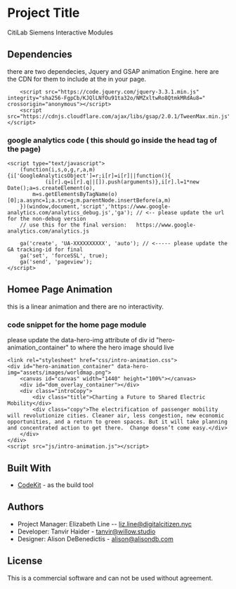 # Project Title

CitiLab Siemens Interactive Modules


## Dependencies
there are two dependecies, Jquery and GSAP animation Engine. here are the CDN for them to include at the <head> in your page.

```
    <script src="https://code.jquery.com/jquery-3.3.1.min.js" integrity="sha256-FgpCb/KJQlLNfOu91ta32o/NMZxltwRo8QtmkMRdAu8=" crossorigin="anonymous"></script>
    <script src="https://cdnjs.cloudflare.com/ajax/libs/gsap/2.0.1/TweenMax.min.js"></script>
```

### google analytics code ( this should go inside the head tag of the page)
```
<script type="text/javascript">
    (function(i,s,o,g,r,a,m){i['GoogleAnalyticsObject']=r;i[r]=i[r]||function(){
            (i[r].q=i[r].q||[]).push(arguments)},i[r].l=1*new Date();a=s.createElement(o),
        m=s.getElementsByTagName(o)[0];a.async=1;a.src=g;m.parentNode.insertBefore(a,m)
    })(window,document,'script','https://www.google-analytics.com/analytics_debug.js','ga'); // <-- please update the url for the non-debug version
    // use this for the final version:   https://www.google-analytics.com/analytics.js

    ga('create', 'UA-XXXXXXXXXX', 'auto'); // <----- please update the GA tracking-id for final
    ga('set', 'forceSSL', true);
    ga('send', 'pageview');
</script>
```

## Homee Page Animation

this is a linear animation and there are no interactivity. 

### code snippet for the home page module
please update the data-hero-img attribute of div id "hero-animation_container" to where the hero image should live
```
<link rel="stylesheet" href="css/intro-animation.css">
<div id="hero-animation_container" data-hero-img="assets/images/worldmap.png">
    <canvas id="canvas" width="1440" height="100%"></canvas>
    <div id="dom_overlay_container"></div>
    <div class="introCopy">
        <div class="title">Charting a Future to Shared Electric Mobility</div>
        <div class="copy">The electrification of passenger mobility will revolutionize cities. Cleaner air, less congestion, new economic opportunities, and a return to green spaces. But it will take planning and concentrated action to get there.  Change doesn’t come easy.</div>
    </div>
</div>
<script src="js/intro-animation.js"></script>
```




## Built With

* [CodeKit](https://codekitapp.com/) - as the build tool


## Authors
* Project Manager: Elizabeth Line -- <liz.line@digitalcitizen.nyc>
* Developer: Tanvir Haider - <tanvir@willow.studio> 
* Designer: Alison DeBenedictis - <alison@alisondb.com> 

## License

This is a commercial software and can not be used without agreement.
